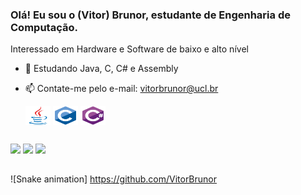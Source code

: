### Olá! Eu sou o (Vitor) Brunor, estudante de Engenharia de Computação.
Interessado em Hardware e Software de baixo e alto nível

- 📖 Estudando Java, C, C# e Assembly
- 📫 Contate-me pelo e-mail: vitorbrunor@ucl.br

   <img align="center" alt="Brunor-java" height="30" width="40" src="https://raw.githubusercontent.com/devicons/devicon/master/icons/java/java-original.svg">
   <img align="center" alt="Brunor-C" height="30" width="40" src="https://raw.githubusercontent.com/devicons/devicon/master/icons/c/c-original.svg">
   <img align="center" alt="Brunor-Csharp" height="30" width="40" src="https://raw.githubusercontent.com/devicons/devicon/master/icons/csharp/csharp-original.svg">
   
          
  
  ##
 
<div> 
  
  <a href="https://instagram.com/vitorbrunor" target="_blank"><img src="https://img.shields.io/badge/-Instagram-%23E4405F?style=for-the-badge&logo=instagram&logoColor=white" target="_blank"></a>
  <a href = "mailto:vitorbrunor@ucl.br"><img src="https://img.shields.io/badge/-Gmail-%23333?style=for-the-badge&logo=gmail&logoColor=white" target="_blank"></a>
  <a href="https://www.linkedin.com/in/vitor-brunor/" target="_blank"><img src="https://img.shields.io/badge/-LinkedIn-%230077B5?style=for-the-badge&logo=linkedin&logoColor=white" target="_blank"></a> 
  
</div>

##

![Snake animation] https://github.com/VitorBrunor
